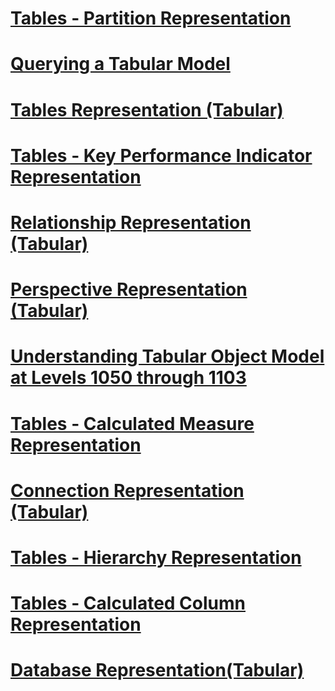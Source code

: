 # [Tables - Partition Representation](tables-partition-representation.md)
# [Querying a Tabular Model](querying-a-tabular-model.md)
# [Tables Representation (Tabular)](tables-representation-tabular.md)
# [Tables - Key Performance Indicator Representation](tables-key-performance-indicator-representation.md)
# [Relationship Representation (Tabular)](relationship-representation-tabular.md)
# [Perspective Representation (Tabular)](perspective-representation-tabular.md)
# [Understanding Tabular Object Model at Levels 1050 through 1103](understanding-tabular-object-model-at-levels-1050-through-1103.md)
# [Tables - Calculated Measure Representation](tables-calculated-measure-representation.md)
# [Connection Representation (Tabular)](connection-representation-tabular.md)
# [Tables - Hierarchy Representation](tables-hierarchy-representation.md)
# [Tables - Calculated Column Representation](tables-calculated-column-representation.md)
# [Database Representation(Tabular)](database-representation-tabular.md)
